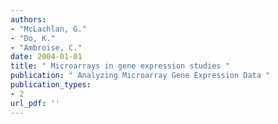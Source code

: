 ```yaml
---
authors: 
- "McLachlan, G."
- "Do, K."
- "Ambroise, C."
date: 2004-01-01
title: " Microarrays in gene expression studies "
publication: " Analyzing Microarray Gene Expression Data "
publication_types:
- 2
url_pdf: ''
---
```

